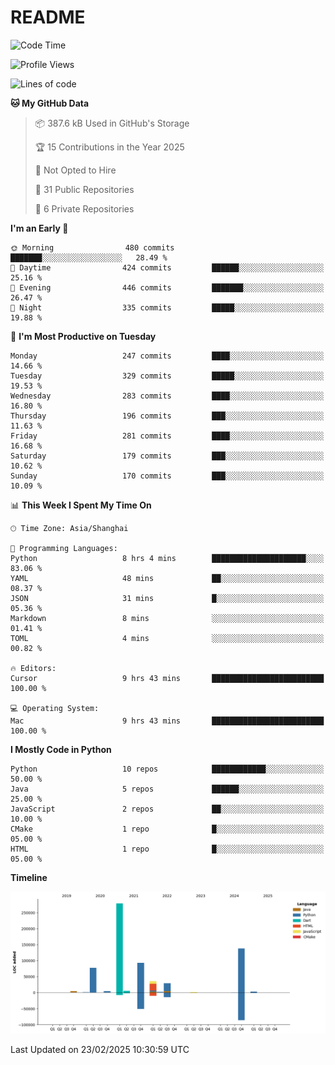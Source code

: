 # README

<!--START_SECTION:waka-->
![Code Time](http://img.shields.io/badge/Code%20Time-1%2C220%20hrs%205%20mins-blue)

![Profile Views](http://img.shields.io/badge/Profile%20Views-1-blue)

![Lines of code](https://img.shields.io/badge/From%20Hello%20World%20I%27ve%20Written-671.1%20thousand%20lines%20of%20code-blue)

**🐱 My GitHub Data** 

> 📦 387.6 kB Used in GitHub's Storage 
 > 
> 🏆 15 Contributions in the Year 2025
 > 
> 🚫 Not Opted to Hire
 > 
> 📜 31 Public Repositories 
 > 
> 🔑 6 Private Repositories 
 > 
**I'm an Early 🐤** 

```text
🌞 Morning                480 commits         ███████░░░░░░░░░░░░░░░░░░   28.49 % 
🌆 Daytime                424 commits         ██████░░░░░░░░░░░░░░░░░░░   25.16 % 
🌃 Evening                446 commits         ███████░░░░░░░░░░░░░░░░░░   26.47 % 
🌙 Night                  335 commits         █████░░░░░░░░░░░░░░░░░░░░   19.88 % 
```
📅 **I'm Most Productive on Tuesday** 

```text
Monday                   247 commits         ████░░░░░░░░░░░░░░░░░░░░░   14.66 % 
Tuesday                  329 commits         █████░░░░░░░░░░░░░░░░░░░░   19.53 % 
Wednesday                283 commits         ████░░░░░░░░░░░░░░░░░░░░░   16.80 % 
Thursday                 196 commits         ███░░░░░░░░░░░░░░░░░░░░░░   11.63 % 
Friday                   281 commits         ████░░░░░░░░░░░░░░░░░░░░░   16.68 % 
Saturday                 179 commits         ███░░░░░░░░░░░░░░░░░░░░░░   10.62 % 
Sunday                   170 commits         ███░░░░░░░░░░░░░░░░░░░░░░   10.09 % 
```


📊 **This Week I Spent My Time On** 

```text
🕑︎ Time Zone: Asia/Shanghai

💬 Programming Languages: 
Python                   8 hrs 4 mins        █████████████████████░░░░   83.06 % 
YAML                     48 mins             ██░░░░░░░░░░░░░░░░░░░░░░░   08.37 % 
JSON                     31 mins             █░░░░░░░░░░░░░░░░░░░░░░░░   05.36 % 
Markdown                 8 mins              ░░░░░░░░░░░░░░░░░░░░░░░░░   01.41 % 
TOML                     4 mins              ░░░░░░░░░░░░░░░░░░░░░░░░░   00.82 % 

🔥 Editors: 
Cursor                   9 hrs 43 mins       █████████████████████████   100.00 % 

💻 Operating System: 
Mac                      9 hrs 43 mins       █████████████████████████   100.00 % 
```

**I Mostly Code in Python** 

```text
Python                   10 repos            ████████████░░░░░░░░░░░░░   50.00 % 
Java                     5 repos             ██████░░░░░░░░░░░░░░░░░░░   25.00 % 
JavaScript               2 repos             ██░░░░░░░░░░░░░░░░░░░░░░░   10.00 % 
CMake                    1 repo              █░░░░░░░░░░░░░░░░░░░░░░░░   05.00 % 
HTML                     1 repo              █░░░░░░░░░░░░░░░░░░░░░░░░   05.00 % 
```



**Timeline**

![Lines of Code chart](https://raw.githubusercontent.com/XeonHis/XeonHis/main/assets/bar_graph.png)


 Last Updated on 23/02/2025 10:30:59 UTC
<!--END_SECTION:waka-->

